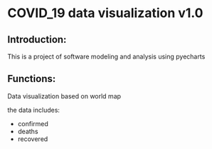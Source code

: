 # COVID_19 data visualization v1.0
## Introduction:

This is a project of software modeling and analysis using pyecharts

## Functions:

Data visualization based on world map

the data includes:

- confirmed
- deaths
- recovered